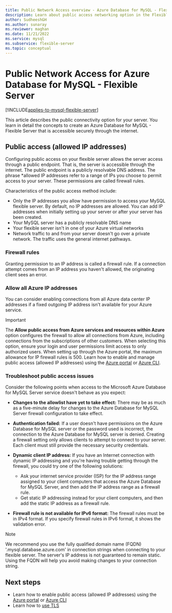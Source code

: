 ```yaml
---
title: Public Network Access overview - Azure Database for MySQL - Flexible Server
description: Learn about public access networking option in the Flexible Server deployment option for Azure Database for MySQL
author: SudheeshGH
ms.author: sunaray
ms.reviewer: maghan
ms.date: 11/21/2022
ms.service: mysql
ms.subservice: flexible-server
ms.topic: conceptual
---
```


# Public Network Access for Azure Database for MySQL - Flexible Server

[!INCLUDE[applies-to-mysql-flexible-server](../includes/applies-to-mysql-flexible-server.md)]

This article describes the public connectivity option for your server. You learn in detail the concepts to create an Azure Database for MySQL - Flexible Server that is accessible securely through the internet.

## Public access (allowed IP addresses)

Configuring public access on your flexible server allows the server access through a public endpoint. That is, the server is accessible through the internet. The public endpoint is a publicly resolvable DNS address. The phrase *allowed IP addresses refer to a range of IPs you choose to permit access to your server. These permissions are called firewall rules.

Characteristics of the public access method include:

- Only the IP addresses you allow have permission to access your MySQL flexible server. By default, no IP addresses are allowed. You can add IP addresses when initially setting up your server or after your server has been created.
- Your MySQL server has a publicly resolvable DNS name
- Your flexible server isn't in one of your Azure virtual networks
- Network traffic to and from your server doesn't go over a private network. The traffic uses the general internet pathways.

### Firewall rules

Granting permission to an IP address is called a firewall rule. If a connection attempt comes from an IP address you haven't allowed, the originating client sees an error.

### Allow all Azure IP addresses

You can consider enabling connections from all Azure data center IP addresses if a fixed outgoing IP address isn't available for your Azure service.

> [!IMPORTANT]
> The **Allow public access from Azure services and resources within Azure** option configures the firewall to allow all connections from Azure, including connections from the subscriptions of other customers. When selecting this option, ensure your login and user permissions limit access to only authorized users.
> When setting up through the Azure portal, the maximum allowance for IP firewall rules is 500.
Learn how to enable and manage public access (allowed IP addresses) using the [Azure portal](how-to-manage-firewall-portal.md) or [Azure CLI](how-to-manage-firewall-cli.md).

### Troubleshoot public access issues

Consider the following points when access to the Microsoft Azure Database for MySQL Server service doesn't behave as you expect:

- **Changes to the allowlist have yet to take effect:** There may be as much as a five-minute delay for changes to the Azure Database for MySQL Server firewall configuration to take effect.

- **Authentication failed:** If a user doesn't have permissions on the Azure Database for MySQL server or the password used is incorrect, the connection to the Azure Database for MySQL server is denied. Creating a firewall setting only allows clients to attempt to connect to your server. Each client must still provide the necessary security credentials.

- **Dynamic client IP address:** If you have an Internet connection with dynamic IP addressing and you're having trouble getting through the firewall, you could try one of the following solutions:
    - Ask your internet service provider (ISP) for the IP address range assigned to your client computers that access the Azure Database for MySQL Server, and then add the IP address range as a firewall rule.
    - Get static IP addressing instead for your client computers, and then add the static IP address as a firewall rule.

- **Firewall rule is not available for IPv6 format:** The firewall rules must be in IPv4 format. If you specify firewall rules in IPv6 format, it shows the validation error.

> [!NOTE]  
> We recommend you use the fully qualified domain name (FQDN) '<servername>.mysql.database.azure.com' in connection strings when connecting to your flexible server. The server's IP address is not guaranteed to remain static. Using the FQDN will help you avoid making changes to your connection string.

## Next steps

- Learn how to enable public access (allowed IP addresses) using the [Azure portal](how-to-manage-firewall-portal.md) or [Azure CLI](how-to-manage-firewall-cli.md)
- Learn how to [use TLS](how-to-connect-tls-ssl.md)

